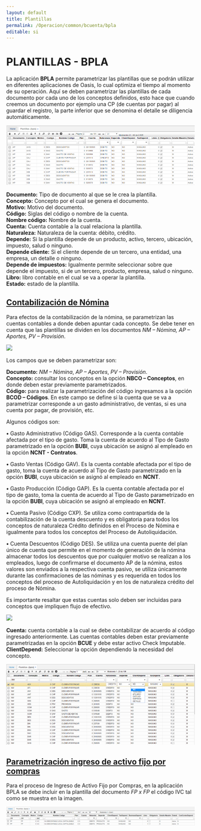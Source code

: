 ```yaml
---
layout: default
title: Plantillas
permalink: /Operacion/common/bcuenta/bpla
editable: si
---
```


# PLANTILLAS - BPLA

La aplicación **BPLA** permite parametrizar las plantillas que se podrán utilizar en diferentes aplicaciones de Oasis, lo cual optimiza el tiempo al momento de su operación. Aquí se deben parametrizar las plantillas de cada documento por cada uno de los conceptos definidos, esto hace que cuando creemos un documento por ejemplo una CP (de cuentas por pagar) al guardar el registro, la parte inferior que se denomina el detalle se diligencia automáticamente.  

![](bpla4.png)

**Documento:** Tipo de documento al que se le crea la plantilla.  
**Concepto:** Concepto por el cual se genera el documento.  
**Motivo:** Motivo del documento.  
**Código:** Siglas del código o nombre de la cuenta.  
**Nombre código:** Nombre de la cuenta.  
**Cuenta:** Cuenta contable a la cual relaciona la plantilla.  
**Naturaleza:** Naturaleza de la cuenta: débito, crédito.  
**Depende:** Si la plantilla depende de un producto, activo, tercero, ubicación, impuesto, salud o ninguno.  
**Depende cliente:** Si el cliente depende de un tercero, una entidad, una empresa, un detalle o ninguno.  
**Depende de impuestos:** Igualmente permite seleccionar sobre que depende el impuesto, si de un tercero, producto, empresa, salud o ninguno.  
**Libro:** libro contable en el cual se va a operar la plantilla.  
**Estado:** estado de la plantilla.  


## [Contabilización de Nómina](http://docs.oasiscom.com/Operacion/common/bcuenta/bpla#contabilización-de-nómina)

Para efectos de la contabilización de la nómina, se parametrizan las cuentas contables a donde deben apuntar cada concepto. Se debe tener en cuenta que las plantillas se dividen en los documentos _NM – Nómina, AP – Aportes, PV – Provisión_.  

![](bpla1.png)


Los campos que se deben parametrizar son:

**Documento:** _NM – Nómina_, _AP – Aportes_, _PV – Provisión_.  
**Concepto:** consultar los conceptos en la opción **NBCO – Conceptos**, en donde deben estar previamente parametrizados.  
**Código:** para realizar la parametrización del código ingresamos a la opción **BCOD – Códigos**. En este campo se define si la cuenta que se va a parametrizar corresponde a un gasto administrativo, de ventas, si es una cuenta por pagar, de provisión, etc.  

Algunos códigos son:

**•**	Gasto Administrativo (Código GAS). Corresponde a la cuenta contable afectada por el tipo de gasto. Toma la cuenta de acuerdo al Tipo de Gasto parametrizado en la opción **BUBI**, cuya ubicación se asignó al empleado en la opción **NCNT - Contratos**.

**•**	Gasto Ventas (Código GAV). Es la cuenta contable afectada por el tipo de gasto, toma la cuenta de acuerdo al Tipo de Gasto parametrizado en la opción **BUBI**, cuya ubicación se asignó al empleado en **NCNT**.

**•**	Gasto Producción (Código GAP). Es la cuenta contable afectada por el tipo de gasto, toma la cuenta de acuerdo al Tipo de Gasto parametrizado en la opción **BUBI**, cuya ubicación se asignó al empleado en **NCNT**.

**•**	Cuenta Pasivo (Código CXP). Se utiliza como contrapartida de la contabilización de la cuenta descuento y es obligatoria para todos los conceptos de naturaleza Crédito definidos en el Proceso de Nómina e igualmente para todos los conceptos del Proceso de Autoliquidación.

**•**	Cuenta Descuentos (Código DES). Se utiliza una cuenta puente del plan único de cuenta que permite en el momento de generación de la nómina almacenar todos los descuentos que por cualquier motivo se realizan a los empleados, luego de confirmarse el documento AP de la nómina, estos valores son enviados a la respectiva cuenta pasivo, se utiliza únicamente durante las confirmaciones de las nóminas y es requerida en todos los conceptos del proceso de Autoliquidación y en los de naturaleza crédito del proceso de Nómina.

Es importante resaltar que estas cuentas solo deben ser incluidas para conceptos que impliquen flujo de efectivo.


![](bpla2.png)


**Cuenta:** cuenta contable a la cual se debe contabilizar de acuerdo al código ingresado anteriormente. Las cuentas contables deben estar previamente parametrizadas en la opción **BCUE** y debe estar activo Check Imputable.  
**ClientDepend:** Seleccionar la opción dependiendo la necesidad del concepto.


![](bpla3.png)


## [Parametrización ingreso de activo fijo por compras](http://docs.oasiscom.com/Operacion/common/bcuenta/bpla#parametrización-ingreso-de-activo-fijo-por-compras)

Para el proceso de Ingreso de Activo Fijo por Compras, en la aplicación BPLA se debe incluir en la plantilla del documento _FP x FP_ el código IVC tal como se muestra en la imagen.  

![](bpla5.png)








